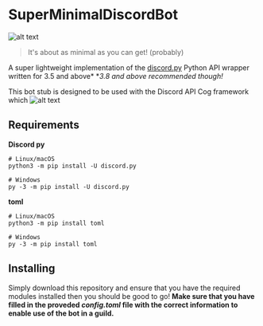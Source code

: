 SuperMinimalDiscordBot
==========

![alt text](https://img.shields.io/pypi/pyversions/discord.py.svg)
   
>It's about as minimal as you can get! (probably)

A super lightweight implementation of the [discord.py](https://github.com/Rapptz/discord.py) Python API wrapper written for 3.5 and above*
**3.8 and above recommended though!*

This bot stub is designed to be used with the Discord API Cog framework which 
![alt text](https://cdn.pixabay.com/photo/2014/04/03/10/34/gear-wheel-310906_960_720.png)

Requirements
----------
**Discord py**
```
# Linux/macOS
python3 -m pip install -U discord.py

# Windows
py -3 -m pip install -U discord.py
```

**toml**
```
# Linux/macOS
python3 -m pip install toml

# Windows
py -3 -m pip install toml
```

Installing
----------
Simply download this repository and ensure that you have the required modules installed then you should be good to go!
**Make sure that you have filled in the proveded *config.toml* file with the correct information to enable use of the bot in a guild.**